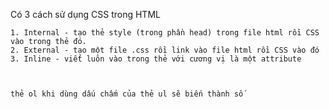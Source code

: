 Có 3 cách sử dụng CSS trong HTML

    1. Internal - tạo thẻ style (trong phần head) trong file html rồi CSS vào trong thẻ đó.
    2. External - tạo một file .css rồi link vào file html rồi CSS vào đó
    3. Inline - viết luôn vào trong thẻ với cương vị là một attribute



    thẻ ol khi dùng dấu chấm của thẻ ul sẽ biến thành số